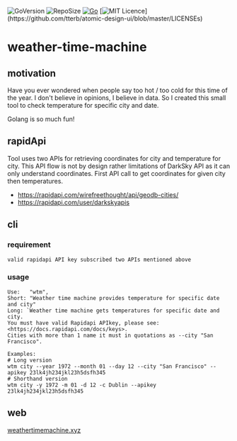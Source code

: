 
![GoVersion](https://img.shields.io/github/go-mod/go-version/gogstickgo/weather-time-machine)
![RepoSize](https://img.shields.io/github/repo-size/gogstickgo/weather-time-machine)
[![Go](https://github.com/GoGstickGo/weather-time-machine/actions/workflows/go.yml/badge.svg)](https://github.com/GoGstickGo/weather-time-machine/actions/workflows/go.yml)
[![MIT Licence](https://img.shields.io/apm/l/atomic-design-ui.svg?)](https://github.com/tterb/atomic-design-ui/blob/master/LICENSEs)


# weather-time-machine

## motivation

Have you ever wondered when people say too hot / too cold for this time of the year. I don't believe in opinions, I believe in data. So I created this small tool to check temperature for specific city and date.

Golang is so much fun!

## rapidApi

Tool uses two APIs for retrieving coordinates for city and temperature for city. This API flow is not by design rather limitations of DarkSky API as it can only understand coordinates. First API call to get coordinates for given city then temperatures.

- <https://rapidapi.com/wirefreethought/api/geodb-cities/>
- <https://rapidapi.com/user/darkskyapis>

## cli

### requirement

    valid rapidapi API key subscribed two APIs mentioned above

### usage

    Use:   "wtm",
    Short: "Weather time machine provides temperature for specific date and city"
    Long: `Weather time machine gets temperatures for specific date and city.
    You must have valid Rapidapi APIkey, please see: <https://docs.rapidapi.com/docs/keys>.
    Cities with more than 1 name it must in quotations as --city "San Francisco".

    Examples:
    # Long version
    wtm city --year 1972 --month 01 --day 12 --city "San Francisco" --apikey 23lk4jh234jkl23h5dsfh345
    # Shorthand version
    wtm city -y 1972 -m 01 -d 12 -c Dublin --apikey 23lk4jh234jkl23h5dsfh345

## web

[weathertimemachine.xyz](https://weathertimemachine.xyz)
